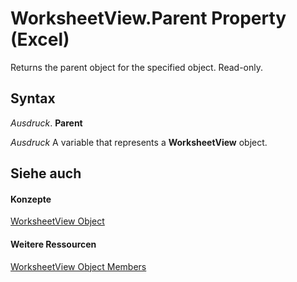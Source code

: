 
# WorksheetView.Parent Property (Excel)

Returns the parent object for the specified object. Read-only.


## Syntax

 _Ausdruck_. **Parent**

 _Ausdruck_ A variable that represents a **WorksheetView** object.


## Siehe auch


#### Konzepte


[WorksheetView Object](9af65167-f9de-5c4f-6005-8debf96e54de.md)
#### Weitere Ressourcen


[WorksheetView Object Members](http://msdn.microsoft.com/library/9f5c80ec-4f28-7e6e-ad01-fcfd7a33414c%28Office.15%29.aspx)
